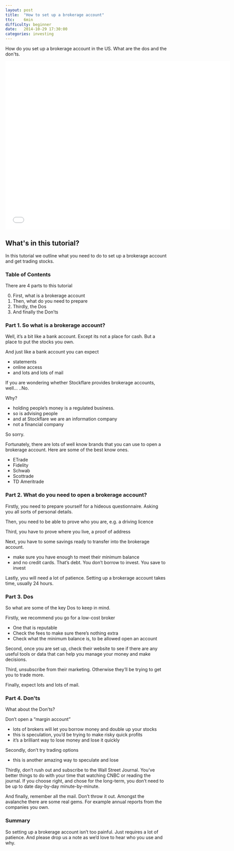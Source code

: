 ```yaml
---
layout: post
title:  "How to set up a brokerage account"
ttc:    6min
difficulty: beginner
date:   2014-10-29 17:30:00
categories: investing
---
```

How do you set up a brokerage account in the US. What are the dos and the don'ts.

<iframe width="700" height="525" src="//www.youtube.com/embed/Vj-s3ZGaILE" frameborder="0" allowfullscreen></iframe>

## What's in this tutorial?

In this tutorial we outline what you need to do to set up a brokerage account and get trading stocks.

### Table of Contents

There are 4 parts to this tutorial

0. First, what is a brokerage account
0. Then, what do you need to prepare
0. Thirdly, the Dos
0. And finally the Don’ts

### Part 1. So what is a brokerage account?

Well, it’s a bit like a bank account. Except its not a place for cash. But a place to put the stocks you own.

And just like a bank account you can expect

* statements
* online access
* and lots and lots of mail

If you are wondering whether Stockflare provides brokerage accounts, well…
..No.

Why?

* holding people’s money is a regulated business.
* so is advising people
* and at Stockflare we are an information company
* not a financial company

So sorry.

Fortunately, there are lots of well know brands that you can use to open a brokerage account.
Here are some of the best know ones.

* ETrade
* Fidelity
* Schwab
* Scottrade
* TD Ameritrade

### Part 2. What do you need to open a brokerage account?

Firstly, you need to prepare yourself for a hideous questionnaire. Asking you all sorts of personal details.

Then, you need to be able to prove who you are, e.g. a driving licence

Third, you have to prove where you live, a proof of address

Next, you have to some savings ready to transfer into the brokerage account. 

* make sure you have enough to meet their minimum balance
* and no credit cards. That’s debt. You don’t borrow to invest. You save to invest

Lastly, you will need a lot of patience. Setting up a brokerage account takes time, usually 24 hours.

### Part 3. Dos

So what are some of the key Dos to keep in mind.

Firstly, we recommend you go for a low-cost broker

* One that is reputable
* Check the fees to make sure there’s nothing extra
* Check what the minimum balance is, to be allowed open an account

Second, once you are set up, check their website to see if there are any useful tools or data that can help you manage your money and make decisions.

Third, unsubscribe from their marketing. Otherwise they’ll be trying to get you to trade more.

Finally, expect lots and lots of mail.

### Part 4. Don'ts

What about the Don’ts?

Don’t open a “margin account”

* lots of brokers will let you borrow money and double up your stocks
* this is speculation, you’d be trying to make risky quick profits
* it’s a brilliant way to lose money and lose it quickly

Secondly, don’t try trading options

* this is another amazing way to speculate and lose

Thirdly, don’t rush out and subscribe to the Wall Street Journal. You’ve better things to do with your time that watching CNBC or reading the journal. If you choose right, and chose for the long-term, you don’t need to be up to date day-by-day minute-by-minute.

And finally, remember all the mail. Don’t throw it out. Amongst the avalanche there are some real gems. For example annual reports from the companies you own.

### Summary

So setting up a brokerage account isn’t too painful. Just requires a lot of patience. And please drop us a note as we’d love to hear who you use and why. 
